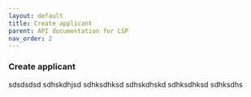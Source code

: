 ```yaml
---
layout: default
title: Create applicant
parent: API documentation for LSP
nav_order: 2
---
```


### Create applicant


sdsdsdsd
sdhskdhjsd
sdhksdhksd
sdhskdhskd
sdhksdhksd
sdhksdhs